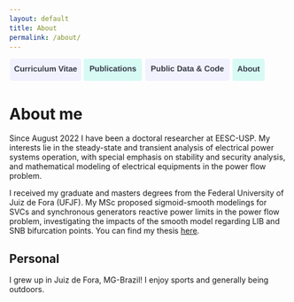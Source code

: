 ```yaml
---
layout: default
title: About
permalink: /about/
---
```

<a href="https://joaoppeters.github.io/cv/"><img src="/images/cv_button.png" alt="drawing" height="40"/></a><a href="https://joaoppeters.github.io/pubs/"><img src="/images/pub_button.png" alt="drawing" height="40"/></a><a href="https://joaoppeters.github.io/code/"><img src="/images/code_button.png" alt="drawing" height="40"/></a><a href="https://joaoppeters.github.io/about/"><img src="/images/about_button.png" alt="drawing" height="40"/></a>

<!--  -->
# About me
Since August 2022 I have been a doctoral researcher at EESC-USP. My interests lie in the steady-state and transient analysis of electrical power systems operation, with special emphasis on stability and security analysis, and mathematical modeling of electrical equipments in the power flow problem.

I received my graduate and masters degrees from the Federal University of Juiz de Fora (UFJF). My MSc proposed sigmoid-smooth modelings for SVCs and synchronous generators reactive power limits in the power flow problem, investigating the impacts of the smooth model regarding LIB and SNB bifurcation points. You can find my thesis [here](https://repositorio.ufjf.br/jspui/handle/ufjf/15471).


<h2>Personal</h2>
I grew up in Juiz de Fora, MG-Brazil! I enjoy sports and generally being outdoors. 

<!-- <img src="/images/longs2021.jpg" alt="drawing" width="600"/> -->

<!-- The homestretch of Longs Peak. Descending the summit at 14,000 ft altitude (trying not to think about how far it was back to the car). -->

<!-- <img src="/images/teton2021.jpg" alt="drawing" width="600"/> -->
<!-- Grand Teton National Park in early May. It turns out that this is far too early in the year to visit, scrambled up the rocks because the trail was packed with several feet of snow.  -->

<!-- <img src="/images/shelf2022.jpg" alt="drawing" width="300"/> -->
<!-- Climbing in Shelf Road, one of Colorado's best winter climbing areas. Demonstrating my strongest climbing talent: resting. -->
